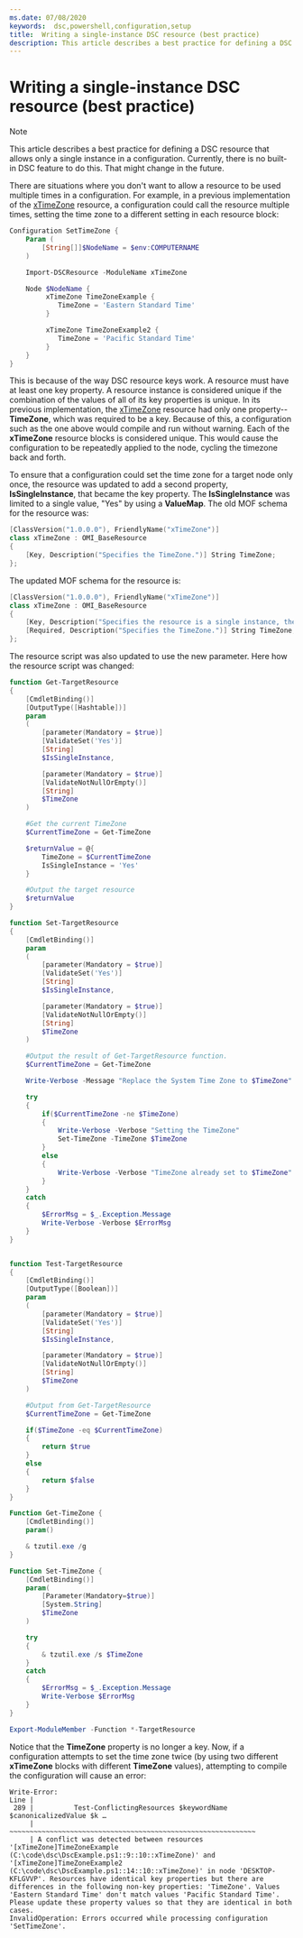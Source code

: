 ```yaml
---
ms.date: 07/08/2020
keywords:  dsc,powershell,configuration,setup
title:  Writing a single-instance DSC resource (best practice)
description: This article describes a best practice for defining a DSC resource that allows only a single instance in a configuration.
---
```


# Writing a single-instance DSC resource (best practice)

> [!NOTE]
> This article describes a best practice for defining a DSC resource that allows only a single
> instance in a configuration. Currently, there is no built-in DSC feature to do this. That might
> change in the future.

There are situations where you don't want to allow a resource to be used multiple times in a
configuration. For example, in a previous implementation of the
[xTimeZone](https://github.com/PowerShell/xTimeZone) resource, a configuration could call the
resource multiple times, setting the time zone to a different setting in each resource block:

```powershell
Configuration SetTimeZone {
    Param (
        [String[]]$NodeName = $env:COMPUTERNAME
    )

    Import-DSCResource -ModuleName xTimeZone

    Node $NodeName {
         xTimeZone TimeZoneExample {
            TimeZone = 'Eastern Standard Time'
         }

         xTimeZone TimeZoneExample2 {
            TimeZone = 'Pacific Standard Time'
         }
    }
}
```

This is because of the way DSC resource keys work. A resource must have at least one key property. A
resource instance is considered unique if the combination of the values of all of its key properties
is unique. In its previous implementation, the [xTimeZone](https://github.com/PowerShell/xTimeZone)
resource had only one property--**TimeZone**, which was required to be a key. Because of this, a
configuration such as the one above would compile and run without warning. Each of the **xTimeZone**
resource blocks is considered unique. This would cause the configuration to be repeatedly applied to
the node, cycling the timezone back and forth.

To ensure that a configuration could set the time zone for a target node only once, the resource was
updated to add a second property, **IsSingleInstance**, that became the key property. The
**IsSingleInstance** was limited to a single value, "Yes" by using a **ValueMap**. The old MOF
schema for the resource was:

```powershell
[ClassVersion("1.0.0.0"), FriendlyName("xTimeZone")]
class xTimeZone : OMI_BaseResource
{
    [Key, Description("Specifies the TimeZone.")] String TimeZone;
};
```

The updated MOF schema for the resource is:

```powershell
[ClassVersion("1.0.0.0"), FriendlyName("xTimeZone")]
class xTimeZone : OMI_BaseResource
{
    [Key, Description("Specifies the resource is a single instance, the value must be 'Yes'"), ValueMap{"Yes"}, Values{"Yes"}] String IsSingleInstance;
    [Required, Description("Specifies the TimeZone.")] String TimeZone;
};
```

The resource script was also updated to use the new parameter. Here how the resource script was
changed:

```powershell
function Get-TargetResource
{
    [CmdletBinding()]
    [OutputType([Hashtable])]
    param
    (
        [parameter(Mandatory = $true)]
        [ValidateSet('Yes')]
        [String]
        $IsSingleInstance,

        [parameter(Mandatory = $true)]
        [ValidateNotNullOrEmpty()]
        [String]
        $TimeZone
    )

    #Get the current TimeZone
    $CurrentTimeZone = Get-TimeZone

    $returnValue = @{
        TimeZone = $CurrentTimeZone
        IsSingleInstance = 'Yes'
    }

    #Output the target resource
    $returnValue
}

function Set-TargetResource
{
    [CmdletBinding()]
    param
    (
        [parameter(Mandatory = $true)]
        [ValidateSet('Yes')]
        [String]
        $IsSingleInstance,

        [parameter(Mandatory = $true)]
        [ValidateNotNullOrEmpty()]
        [String]
        $TimeZone
    )

    #Output the result of Get-TargetResource function.
    $CurrentTimeZone = Get-TimeZone

    Write-Verbose -Message "Replace the System Time Zone to $TimeZone"

    try
    {
        if($CurrentTimeZone -ne $TimeZone)
        {
            Write-Verbose -Verbose "Setting the TimeZone"
            Set-TimeZone -TimeZone $TimeZone
        }
        else
        {
            Write-Verbose -Verbose "TimeZone already set to $TimeZone"
        }
    }
    catch
    {
        $ErrorMsg = $_.Exception.Message
        Write-Verbose -Verbose $ErrorMsg
    }
}


function Test-TargetResource
{
    [CmdletBinding()]
    [OutputType([Boolean])]
    param
    (
        [parameter(Mandatory = $true)]
        [ValidateSet('Yes')]
        [String]
        $IsSingleInstance,

        [parameter(Mandatory = $true)]
        [ValidateNotNullOrEmpty()]
        [String]
        $TimeZone
    )

    #Output from Get-TargetResource
    $CurrentTimeZone = Get-TimeZone

    if($TimeZone -eq $CurrentTimeZone)
    {
        return $true
    }
    else
    {
        return $false
    }
}

Function Get-TimeZone {
    [CmdletBinding()]
    param()

    & tzutil.exe /g
}

Function Set-TimeZone {
    [CmdletBinding()]
    param(
        [Parameter(Mandatory=$true)]
        [System.String]
        $TimeZone
    )

    try
    {
        & tzutil.exe /s $TimeZone
    }
    catch
    {
        $ErrorMsg = $_.Exception.Message
        Write-Verbose $ErrorMsg
    }
}

Export-ModuleMember -Function *-TargetResource
```

Notice that the **TimeZone** property is no longer a key. Now, if a configuration attempts to set
the time zone twice (by using two different **xTimeZone** blocks with different **TimeZone**
values), attempting to compile the configuration will cause an error:

```Output
Write-Error:
Line |
 289 |          Test-ConflictingResources $keywordName $canonicalizedValue $k …
     |          ~~~~~~~~~~~~~~~~~~~~~~~~~~~~~~~~~~~~~~~~~~~~~~~~~~~~~~~~~~~~~
     | A conflict was detected between resources '[xTimeZone]TimeZoneExample (C:\code\dsc\DscExample.ps1::9::10::xTimeZone)' and '[xTimeZone]TimeZoneExample2 (C:\code\dsc\DscExample.ps1::14::10::xTimeZone)' in node 'DESKTOP-KFLGVVP'. Resources have identical key properties but there are differences in the following non-key properties: 'TimeZone'. Values 'Eastern Standard Time' don't match values 'Pacific Standard Time'. Please update these property values so that they are identical in both cases.
InvalidOperation: Errors occurred while processing configuration 'SetTimeZone'.
```
